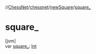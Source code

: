 //[ChessNet](../../../index.md)/[chessnet](../index.md)/[newSquare](index.md)/[square_](square_.md)

# square_

[jvm]\
var [square_](square_.md): [Int](https://kotlinlang.org/api/latest/jvm/stdlib/kotlin/-int/index.html)
